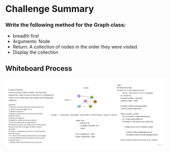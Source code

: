 # Challenge Summary
### Write the following method for the Graph class:

- breadth first
- Arguments: Node
- Return: A collection of nodes in the order they were visited.
- Display the collection


## Whiteboard Process
![](CCBFS.jpg)

